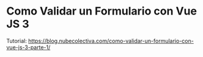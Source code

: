 # Como Validar un Formulario con Vue JS 3
Tutorial: https://blog.nubecolectiva.com/como-validar-un-formulario-con-vue-js-3-parte-1/ 
